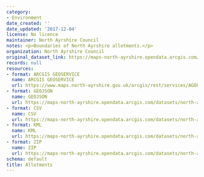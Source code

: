 ```yaml
---
category:
- Environment
date_created: ''
date_updated: '2017-12-04'
license: No licence
maintainer: North Ayrshire Council
notes: <p>Boundaries of North Ayrshire allotments.</p>
organization: North Ayrshire Council
original_dataset_link: https://maps-north-ayrshire.opendata.arcgis.com/maps/north-ayrshire::allotments
records: null
resources:
- format: ARCGIS GEOSERVICE
  name: ARCGIS GEOSERVICE
  url: https://www.maps.north-ayrshire.gov.uk/arcgis/rest/services/AGOL/Open_Data_Portal/FeatureServer/37
- format: GEOJSON
  name: GEOJSON
  url: https://maps-north-ayrshire.opendata.arcgis.com/datasets/north-ayrshire::allotments.geojson?outSR=%7B%22latestWkid%22%3A27700%2C%22wkid%22%3A27700%7D
- format: CSV
  name: CSV
  url: https://maps-north-ayrshire.opendata.arcgis.com/datasets/north-ayrshire::allotments.csv?outSR=%7B%22latestWkid%22%3A27700%2C%22wkid%22%3A27700%7D
- format: KML
  name: KML
  url: https://maps-north-ayrshire.opendata.arcgis.com/datasets/north-ayrshire::allotments.kml?outSR=%7B%22latestWkid%22%3A27700%2C%22wkid%22%3A27700%7D
- format: ZIP
  name: ZIP
  url: https://maps-north-ayrshire.opendata.arcgis.com/datasets/north-ayrshire::allotments.zip?outSR=%7B%22latestWkid%22%3A27700%2C%22wkid%22%3A27700%7D
schema: default
title: Allotments
---
```

